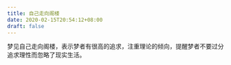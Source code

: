 ```yaml
---
title: 自己走向阁楼
date: 2020-02-15T20:54:12+08:00
draft: false
---
```


梦见自己走向阁楼，表示梦者有很高的追求，注重理论的倾向，提醒梦者不要过分追求理性而忽略了现实生活。
